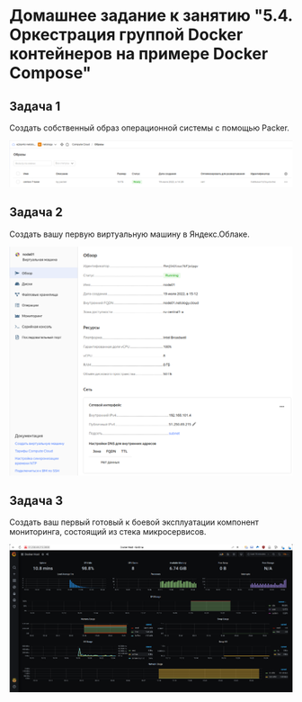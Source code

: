 # Домашнее задание к занятию "5.4. Оркестрация группой Docker контейнеров на примере Docker Compose"

## Задача 1

Создать собственный образ операционной системы с помощью Packer.

![](https://github.com/e2sly4rz/devops-netology/blob/main/images/001.png)

## Задача 2

Создать вашу первую виртуальную машину в Яндекс.Облаке.

![](https://github.com/e2sly4rz/devops-netology/blob/main/images/002.png)

## Задача 3

Создать ваш первый готовый к боевой эксплуатации компонент мониторинга, состоящий из стека микросервисов.

![](https://github.com/e2sly4rz/devops-netology/blob/main/images/003.png)
